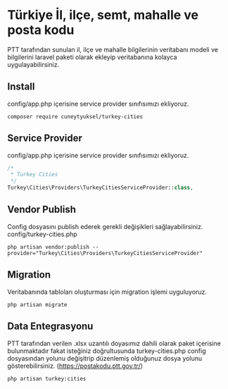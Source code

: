 # Türkiye İl, ilçe, semt, mahalle ve posta kodu
PTT tarafından sunulan il, ilçe ve mahalle bilgilerinin veritabanı modeli ve bilgilerini laravel paketi olarak ekleyip veritabanına kolayca uygulayabilirsiniz.

## Install
config/app.php içerisine service provider sınıfısımızı ekliyoruz.

```
composer require cuneytyuksel/turkey-cities
```

## Service Provider
config/app.php içerisine service provider sınıfısımızı ekliyoruz.

```php
/*
 * Turkey Cities
 */
Turkey\Cities\Providers\TurkeyCitiesServiceProvider::class,
```

## Vendor Publish
Config dosyasını publish ederek gerekli değişikleri sağlayabilirsiniz. config/turkey-cities.php

```
php artisan vendor:publish --provider="Turkey\Cities\Providers\TurkeyCitiesServiceProvider"
```

## Migration
Veritabanında tabloları oluşturması için migration işlemi uyguluyoruz.

```
php artisan migrate
```

## Data Entegrasyonu
PTT tarafından verilen .xlsx uzantılı doyasımız dahili olarak paket içerisine bulunmaktadır fakat isteğiniz doğrultusunda turkey-cities.php config dosyasından yolunu değişitrip düzenlemiş olduğunuz dosya yolunu gösterebilirsiniz. (https://postakodu.ptt.gov.tr/)
```
php artisan turkey:cities
```

